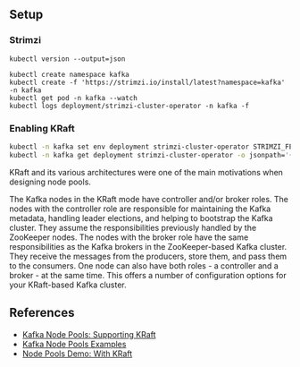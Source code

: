## Setup

### Strimzi

```shell
kubectl version --output=json

kubectl create namespace kafka
kubectl create -f 'https://strimzi.io/install/latest?namespace=kafka' -n kafka
kubectl get pod -n kafka --watch
kubectl logs deployment/strimzi-cluster-operator -n kafka -f
```

### Enabling KRaft

```bash
kubectl -n kafka set env deployment strimzi-cluster-operator STRIMZI_FEATURE_GATES=+KafkaNodePools,+UseKRaft
kubectl -n kafka get deployment strimzi-cluster-operator -o jsonpath='{.spec.template.spec.containers[0].env[?(@.name=="STRIMZI_FEATURE_GATES")]}' | jq
```

KRaft and its various architectures were one of the main motivations when designing node pools.

The Kafka nodes in the KRaft mode have controller and/or broker roles. The nodes with the controller role are
responsible for maintaining the Kafka metadata, handling leader elections, and helping to bootstrap the Kafka cluster.
They assume the responsibilities previously handled by the ZooKeeper nodes. The nodes with the broker role have the same
responsibilities as the Kafka brokers in the ZooKeeper-based Kafka cluster. They receive the messages from the
producers, store them, and pass them to the consumers. One node can also have both roles - a controller and a broker -
at the same time. This offers a number of configuration options for your KRaft-based Kafka cluster.

## References

- [Kafka Node Pools: Supporting KRaft](https://strimzi.io/blog/2023/09/11/kafka-node-pools-supporting-kraft/)
- [Kafka Node Pools Examples](https://github.com/strimzi/strimzi-kafka-operator/tree/main/examples/kafka/nodepools)
- [Node Pools Demo: With KRaft](https://www.youtube.com/watch?v=_yx-0IWNsHc)